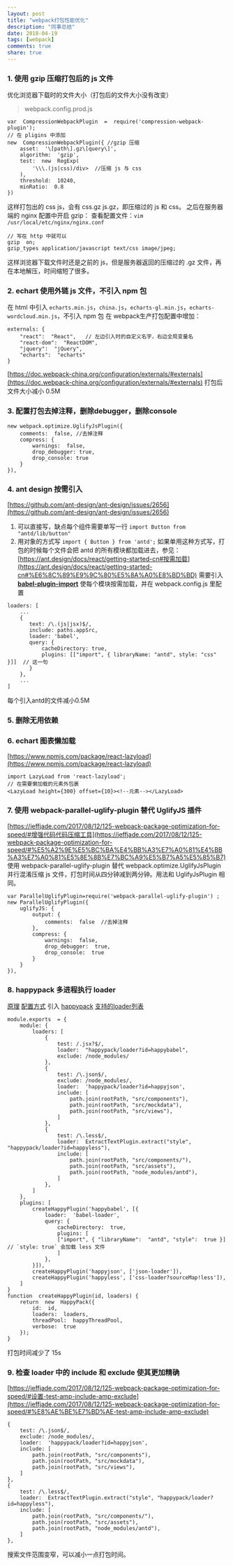 ```yaml
---
layout: post
title: "webpack打包性能优化"
description: "同事总结"
date: 2018-04-19
tags: [webpack]
comments: true
share: true
---
```

### 1\. 使用 gzip 压缩打包后的 js 文件

优化浏览器下载时的文件大小（打包后的文件大小没有改变）

> webpack.config.prod.js

```
var  CompressionWebpackPlugin  =  require('compression-webpack-plugin');
// 在 pligins 中添加
new  CompressionWebpackPlugin({ //gzip 压缩
	asset:  '\[path\].gz\[query\]',
	algorithm:  'gzip',
	test:  new  RegExp(
		'\\\.(js|css)/div>  //压缩 js 与 css
	),
	threshold:  10240,
	minRatio:  0.8
})

```

这样打包出的 css js，会有 css.gz js.gz，即压缩过的 js 和 css。
之后在服务器端的 nginx 配置中开启 gzip：
查看配置文件：`vim /usr/local/etc/nginx/nginx.conf`

```
// 写在 http 中就可以
gzip  on;
gzip_types application/javascript text/css image/jpeg;

```

这样浏览器下载文件时还是之前的 js，但是服务器返回的压缩过的 .gz 文件，再在本地解压，时间缩短了很多。

### 2\. echart 使用外链 js 文件，不引入 npm 包

在 html 中引入 `echarts.min.js`，`china.js`，`echarts-gl.min.js`，`echarts-wordcloud.min.js`，不引入 npm 包
在 webpack生产打包配置中增加：

```
externals: {
	"react":  "React",   // 左边引入时的自定义名字，右边全局变量名
	"react-dom":  "ReactDOM",
	"jquery":  "jQuery",
	"echarts":  "echarts"
}

```

[https://doc.webpack-china.org/configuration/externals/#externals](https://doc.webpack-china.org/configuration/externals/#externals)
打包后文件大小减小 0.5M

### 3\. 配置打包去掉注释，删除debugger，删除console

```
new webpack.optimize.UglifyJsPlugin({
    comments:  false, //去掉注释
    compress: {
        warnings:  false,
        drop_debugger: true,
        drop_console: true
    }
}),

```

### 4\. ant design 按需引入

[https://github.com/ant-design/ant-design/issues/2656](https://github.com/ant-design/ant-design/issues/2656)

1.  可以直接写，缺点每个组件需要单写一行
    `import Button from "antd/lib/button"`
2.  用对象的方式写
    `import { Button } from 'antd';`
    如果单用这种方式写，打包的时候每个文件会把 antd 的所有模块都加载进去，参见：
    [https://ant.design/docs/react/getting-started-cn#按需加载](https://ant.design/docs/react/getting-started-cn#%E6%8C%89%E9%9C%80%E5%8A%A0%E8%BD%BD)
    需要引入 **[babel-plugin-import](https://github.com/ant-design/babel-plugin-import)** 使每个模块按需加载，并在 webpack.config.js 里配置

```
loaders: [
    ...
    {
       text: /\.(js|jsx)$/,
       include: paths.appSrc,
       loader: 'babel',
       query: {
           cacheDirectory: true,
           plugins: [["import", { libraryName: "antd", style: "css" }]]  // 这一句
       }
    },
    ...
]

```

每个引入antd的文件减小0.5M

### 5\. 删除无用依赖

### 6\. echart 图表懒加载

[https://www.npmjs.com/package/react-lazyload](https://www.npmjs.com/package/react-lazyload)

```
import LazyLoad from 'react-lazyload';
// 在需要懒加载的元素外包裹
<LazyLoad height={300} offset={10}><!--元素--></LazyLoad>

```

### 7\. 使用 webpack-parallel-uglify-plugin 替代 UglifyJS 插件

[https://jeffjade.com/2017/08/12/125-webpack-package-optimization-for-speed/#增强代码代码压缩工具](https://jeffjade.com/2017/08/12/125-webpack-package-optimization-for-speed/#%E5%A2%9E%E5%BC%BA%E4%BB%A3%E7%A0%81%E4%BB%A3%E7%A0%81%E5%8E%8B%E7%BC%A9%E5%B7%A5%E5%85%B7)
使用 webpack-parallel-uglify-plugin 替代 webpack.optimize.UglifyJsPlugin 并行混淆压缩 js 文件，打包时间从四分钟减到两分钟。用法和 UglifyJsPlugin 相同。

```
var ParallelUglifyPlugin=require('webpack-parallel-uglify-plugin') ;
new ParallelUglifyPlugin({
	uglifyJS: {
		output: {
			comments:  false  //去掉注释
		},
		compress: {
			warnings:  false,
			drop_debugger:  true,
			drop_console:  true
		}
	}
}),

```

### 8\. happypack 多进程执行 loader

[原理](https://jeffjade.com/2017/08/12/125-webpack-package-optimization-for-speed/#%E7%94%A8-Happypack-%E6%9D%A5%E5%8A%A0%E9%80%9F%E4%BB%A3%E7%A0%81%E6%9E%84%E5%BB%BA)
[配置方式](https://github.com/amireh/happypack/issues/14#issuecomment-208254692)
引入 [happypack](https://github.com/amireh/happypack)
[支持的loader列表](https://github.com/amireh/happypack/wiki/Loader-Compatibility-List)

```
module.exports  = {
	module: {
		loaders: [
			{
				test: /.jsx?$/,
				loader:  "happypack/loader?id=happybabel",
				exclude: /node_modules/
			},
			{
				test: /\.json$/,
				exclude: /node_modules/,
				loader:  'happypack/loader?id=happyjson',
				include: [
					path.join(rootPath, "src/components"),
					path.join(rootPath, "src/mockdata"),
					path.join(rootPath, "src/views"),
				]
			},
			{
				test: /\.less$/,
				loader:  ExtractTextPlugin.extract("style", "happypack/loader?id=happyless"),
				include: [
					path.join(rootPath, "src/components/"),
					path.join(rootPath, "src/assets"),
					path.join(rootPath, "node_modules/antd"),
				]
			},
		]
	},
	plugins: [
		createHappyPlugin('happybabel', [{
			loader:  'babel-loader',
			query: {
				cacheDirectory:  true,
				plugins: [
				["import", { "libraryName":  "antd", "style":  true }] // `style: true` 会加载 less 文件
				]
			},
		}]),
		createHappyPlugin('happyjson', ['json-loader']),
		createHappyPlugin('happyless', ['css-loader?sourceMap!less']),
	]
}
function  createHappyPlugin(id, loaders) {
	return  new  HappyPack({
		id:  id,
		loaders:  loaders,
		threadPool:  happyThreadPool,
		verbose:  true
	});
}

```

打包时间减少了 15s

### 9\. 检查 loader 中的 include 和 exclude 使其更加精确

[https://jeffjade.com/2017/08/12/125-webpack-package-optimization-for-speed/#设置-test-amp-include-amp-exclude](https://jeffjade.com/2017/08/12/125-webpack-package-optimization-for-speed/#%E8%AE%BE%E7%BD%AE-test-amp-include-amp-exclude)

```
{
	test: /\.json$/,
	exclude: /node_modules/,
	loader:  'happypack/loader?id=happyjson',
	include: [
		path.join(rootPath, "src/components"),
		path.join(rootPath, "src/mockdata"),
		path.join(rootPath, "src/views"),
	]
},
{
	test: /\.less$/,
	loader:  ExtractTextPlugin.extract("style", "happypack/loader?id=happyless"),
	include: [
		path.join(rootPath, "src/components/"),
		path.join(rootPath, "src/assets"),
		path.join(rootPath, "node_modules/antd"),
	]
},

```

搜索文件范围变窄，可以减小一点打包时间。